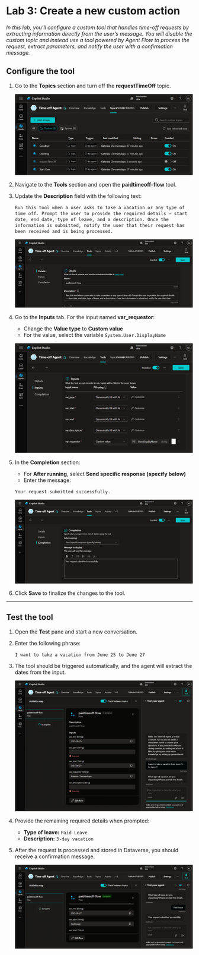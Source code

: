 # Lab 3: Create a new custom action 

*In this lab, you’ll configure a custom tool that handles time-off requests by extracting information directly from the user’s message. You will disable the custom topic and instead use a tool powered by Agent Flow to process the request, extract parameters, and notify the user with a confirmation message.*

## Configure the tool

1. Go to the **Topics** section and turn off the **requestTimeOff** topic.

    ![Turn off topic](./assets/1-3-turn-off-topic.png)

2. Navigate to the **Tools** section and open the **paidtimeoff-flow** tool.

3. Update the **Description** field with the following text:

    ```
    Run this tool when a user asks to take a vacation or any type of time off. Prompt the user to provide the required details — start date, end date, type of leave, and a description. Once the information is submitted, notify the user that their request has been received and is being processed.
    ```

    ![Description](./assets/1-3-description.png)

4. Go to the **Inputs** tab. For the input named **var_requestor**:

    - Change the **Value type** to **Custom value**
    - For the value, select the variable `System.User.DisplayName`

    ![Inputs](./assets/1-3-tool-inputs.png)

5. In the **Completion** section:

    - For **After running**, select **Send specific response (specify below)**
    - Enter the message:

    ```
    Your request submitted successfully.
    ```

    ![Completion](./assets/1-3-completion.png)

6. Click **Save** to finalize the changes to the tool.

***

## Test the tool

1. Open the **Test** pane and start a new conversation.

2. Enter the following phrase:

    ```
    I want to take a vacation from June 25 to June 27
    ```

3. The tool should be triggered automatically, and the agent will extract the dates from the input.

    ![Tool triggers](./assets/1-3-tool-triggers.png)

4. Provide the remaining required details when prompted:

    - **Type of leave:** `Paid Leave`
    - **Description:** `3-day vacation`

5. After the request is processed and stored in Dataverse, you should receive a confirmation message.

    ![Confirmation](./assets/1-3-confirmation.png)
